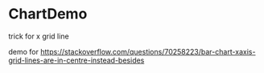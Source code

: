 # ChartDemo

 trick for x grid line 
 
 demo for https://stackoverflow.com/questions/70258223/bar-chart-xaxis-grid-lines-are-in-centre-instead-besides
